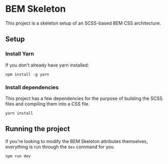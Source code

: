 # BEM Skeleton

This project is a skeleton setup of an SCSS-based BEM CSS architecture.

## Setup
### Install Yarn

If you don't already have yarn installed:
```
npm install -g yarn
```

### Install dependencies
This project has a few dependencies for the purpose of building the SCSS files and compiling them into a CSS file.

```
yarn install
```

## Running the project
If you're looking to modify the BEM Skeleton attributes themselves, everything is run through the `dev` command for you

```
npm run dev
```

